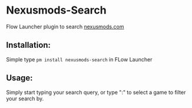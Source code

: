 # Nexusmods-Search
Flow Launcher plugin to search [nexusmods.com](https://www.nexusmods.com/)

## Installation:

Simple type `pm install nexusmods-search` in FLow Launcher

## Usage:

Simply start typing your search query, or type ":" to select a game to filter your search by.
